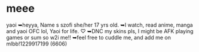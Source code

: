 # meee
yaoi
➥heyya, Name s szofi she/her 17 yrs old. 
➥I watch, read anime, manga and yaoi OFC lol, Yaoi for life. ♡
➥DNC my skins pls, I might be AFK playing games or sum so w2i me!! 
➥feel free to cuddle me, and add me on mlbb!1229917199 (6606)